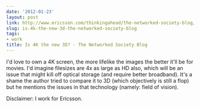 ```yaml
---
date: '2012-01-23'
layout: post
link: http://www.ericsson.com/thinkingahead/the-networked-society-blog/2012/01/18/is-4k-the-new-3d/
slug: is-4k-the-new-3d-the-networked-society-blog
tags:
- work
title: Is 4K the new 3D? - The Networked Society Blog
---
```


I'd love to own a 4K screen, the more lifelike the images the better it'll be for movies. I'd imagine filesizes are 4x as large as HD also, which will be an issue that might kill off optical storage (and require better broadband). It's a shame the author tried to compare it to 3D (which objectively is still a flop) but he mentions the issues in that technology (namely: field of vision).

Disclaimer: I work for Ericsson.